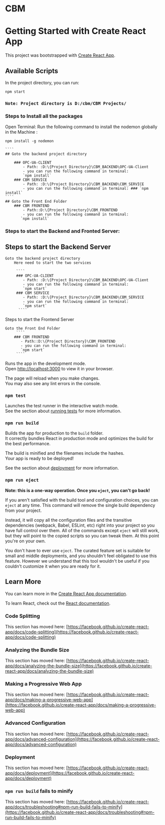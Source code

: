 # CBM

# Getting Started with Create React App

This project was bootstrapped with [Create React App](https://github.com/facebook/create-react-app).

## Available Scripts

In the project directory, you can run:

 `npm start`

### `Note: Project directory is D:/cbm/CBM Projects/`

### Steps to Install all the packages
Open Terminal:
Run the following command to install the nodemon globally in the Machine : 
    
`npm install -g nodemon`
     
    ````
    ## Goto the backend project directory
        
        ### OPC-UA-CLIENT
            - Path: :D:\{Project Directory}\CBM_BACKEND\OPC-UA-Client
            - you can run the following command in terminal:
            `npm install`
        ### CBM SERVICE 
            - Path: :D:\{Project Directory}\CBM_BACKEND\CBM_SERVICE
            - you can run the following command in terminal: ### `npm install`
    ````
    ## Goto the Front End Folder
        ### CBM FRONTEND
            - Path::D:\{Project Directory}\CBM_FRONTEND
            - you can run the following command in terminal: 
           `npm install`


### Steps to start the Backend and Fronted Server:

## Steps to start the Backend Server

    Goto the backend project directory
        Here need to start the two services
         
         ````
         ### OPC-UA-CLIENT
            - Path: :D:\{Project Directory}\CBM_BACKEND\OPC-UA-Client
            - you can run the following command in terminal: 
            `npm start`
         ### CBM SERVICE 
            - Path: :D:\{Project Directory}\CBM_BACKEND\CBM_SERVICE
            - you can run the following command in terminal:
            `npm start`
          ````

Steps to start the Frontend Server

    Goto the Front End Folder
         ````
        ### CBM FRONTEND
           - Path::D:\{Project Directory}\CBM_FRONTEND
           - you can run the following command in terminal: 
           `npm start`
         ````

Runs the app in the development mode.\
Open [http://localhost:3000](http://localhost:3000) to view it in your browser.

The page will reload when you make changes.\
You may also see any lint errors in the console.

### `npm test`

Launches the test runner in the interactive watch mode.\
See the section about [running tests](https://facebook.github.io/create-react-app/docs/running-tests) for more information.

### `npm run build`

Builds the app for production to the `build` folder.\
It correctly bundles React in production mode and optimizes the build for the best performance.

The build is minified and the filenames include the hashes.\
Your app is ready to be deployed!

See the section about [deployment](https://facebook.github.io/create-react-app/docs/deployment) for more information.

### `npm run eject`

**Note: this is a one-way operation. Once you `eject`, you can't go back!**

If you aren't satisfied with the build tool and configuration choices, you can `eject` at any time. This command will remove the single build dependency from your project.

Instead, it will copy all the configuration files and the transitive dependencies (webpack, Babel, ESLint, etc) right into your project so you have full control over them. All of the commands except `eject` will still work, but they will point to the copied scripts so you can tweak them. At this point you're on your own.

You don't have to ever use `eject`. The curated feature set is suitable for small and middle deployments, and you shouldn't feel obligated to use this feature. However we understand that this tool wouldn't be useful if you couldn't customize it when you are ready for it.

## Learn More

You can learn more in the [Create React App documentation](https://facebook.github.io/create-react-app/docs/getting-started).

To learn React, check out the [React documentation](https://reactjs.org/).

### Code Splitting

This section has moved here: [https://facebook.github.io/create-react-app/docs/code-splitting](https://facebook.github.io/create-react-app/docs/code-splitting)

### Analyzing the Bundle Size

This section has moved here: [https://facebook.github.io/create-react-app/docs/analyzing-the-bundle-size](https://facebook.github.io/create-react-app/docs/analyzing-the-bundle-size)

### Making a Progressive Web App

This section has moved here: [https://facebook.github.io/create-react-app/docs/making-a-progressive-web-app](https://facebook.github.io/create-react-app/docs/making-a-progressive-web-app)

### Advanced Configuration

This section has moved here: [https://facebook.github.io/create-react-app/docs/advanced-configuration](https://facebook.github.io/create-react-app/docs/advanced-configuration)

### Deployment

This section has moved here: [https://facebook.github.io/create-react-app/docs/deployment](https://facebook.github.io/create-react-app/docs/deployment)

### `npm run build` fails to minify

This section has moved here: [https://facebook.github.io/create-react-app/docs/troubleshooting#npm-run-build-fails-to-minify](https://facebook.github.io/create-react-app/docs/troubleshooting#npm-run-build-fails-to-minify)
